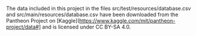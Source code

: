 The data included in this project in the files src/test/resources/database.csv and src/main/resources/database.csv have been downloaded from the Pantheon Project on [Kaggle](https://www.kaggle.com/mit/pantheon-project/data#] and is licensed under CC BY-SA 4.0.